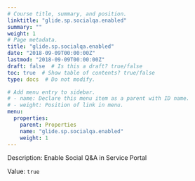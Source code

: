 ```yaml
---
# Course title, summary, and position.
linktitle: "glide.sp.socialqa.enabled"
summary: ""
weight: 1
# Page metadata.
title: "glide.sp.socialqa.enabled"
date: "2018-09-09T00:00:00Z"
lastmod: "2018-09-09T00:00:00Z"
draft: false  # Is this a draft? true/false
toc: true  # Show table of contents? true/false
type: docs  # Do not modify.

# Add menu entry to sidebar.
# - name: Declare this menu item as a parent with ID name.
# - weight: Position of link in menu.
menu:
  properties:
    parent: Properties
    name: "glide.sp.socialqa.enabled"
    weight: 1
---
```


Description: Enable Social Q&A in Service Portal


Value: `true`